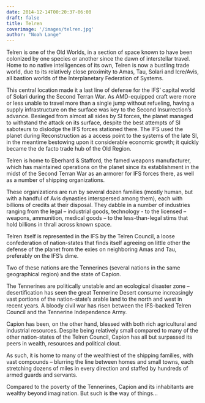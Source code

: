 ```yaml
---
date: 2014-12-14T00:20:37-06:00
draft: false
title: Telren
coverimage: '/images/telren.jpg'
author: "Noah Lange"
---
```

Telren is one of the Old Worlds, in a section of space known to have been colonized by one species or another since the dawn of interstellar travel. Home to no native intelligences of its own, Telren is now a bustling trade world, due to its relatively close proximity to Amas, Tau, Solari and Icre/Avis, all bastion worlds of the Interplanetary Federation of Systems.

This central location made it a last line of defense for the IFS’ capital world of Solari during the Second Terran War. As AMD-equipped craft were more or less unable to travel more than a single jump without refueling, having a supply infrastructure on the surface was key to the Second Insurrection’s advance. Besieged from almost all sides by SI forces, the planet managed to withstand the attack on its surface, despite the best attempts of SI saboteurs to dislodge the IFS forces stationed there. The IFS used the planet during Reconstruction as a access point to the systems of the late SI, in the meantime bestowing upon it considerable economic growth; it quickly became the de facto trade hub of the Old Region.

Telren is home to Eberhard & Stafford, the famed weapons manufacturer, which has maintained operations on the planet since its establishment in the midst of the Second Terran War as an armorer for IFS forces there, as well as a number of shipping organizations.

These organizations are run by several dozen families (mostly human, but with a handful of Avis dynasties interspersed among them), each with billions of credits at their disposal. They dabble in a number of industries ranging from the legal – industrial goods, technology - to the licensed – weapons, ammunition, medical goods – to the less-than-legal stims that hold billions in thrall across known space.

Telren itself is represented in the IFS by the Telren Council, a loose confederation of nation-states that finds itself agreeing on little other the defense of the planet from the exies on neighboring Amas and Tau, preferably on the IFS’s dime.

Two of these nations are the Tennerines (several nations in the same geographical region) and the state of Capion.

The Tennerines are politically unstable and an ecological disaster zone – desertification has seen the great Tennerine Desert consume increasingly vast portions of the nation-state’s arable land to the north and west in recent years. A bloody civil war has risen between the IFS-backed Telren Council and the Tennerine Independence Army.

Capion has been, on the other hand, blessed with both rich agricultural and industrial resources. Despite being relatively small compared to many of the other nation-states of the Telren Council, Capion has all but surpassed its peers in wealth, resources and political clout.

As such, it is home to many of the wealthiest of the shipping families, with vast compounds – blurring the line between homes and small towns, each stretching dozens of miles in every direction and staffed by hundreds of armed guards and servants.

Compared to the poverty of the Tennerines, Capion and its inhabitants are wealthy beyond imagination. But such is the way of things...
